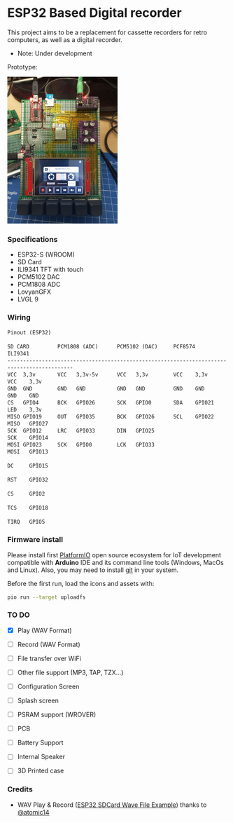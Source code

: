 # ESP32 Based Digital recorder

This project aims to be a replacement for cassette recorders for retro computers, as well as a digital recorder.

* Note: Under development


Prototype:

<img src="images/ESPCompuTone.jpg" width="50%" height="50%">



### Specifications

*   ESP32-S (WROOM)
*   SD Card
*   ILI9341 TFT with touch
*   PCM5102 DAC
*   PCM1808 ADC
*   LovyanGFX
*   LVGL 9



### Wiring

    Pinout (ESP32)

    SD CARD         PCM1808 (ADC)      PCM5102 (DAC)     PCF8574            ILI9341
    -------------------------------------------------------------------------------------------
    VCC  3,3v       VCC   3,3v-5v      VCC   3,3v        VCC    3,3v        VCC    3,3v
    GND  GND        GND   GND          GND   GND         GND    GND         GND    GND
    CS   GPIO4      BCK   GPIO26       SCK   GPIO0       SDA    GPIO21      LED    3,3v
    MISO GPIO19     OUT   GPIO35       BCK   GPIO26      SCL    GPIO22      MISO   GPIO27
    SCK  GPIO12     LRC   GPIO33       DIN   GPIO25                         SCK    GPIO14
    MOSI GPIO23     SCK   GPIO0        LCK   GPIO33                         MOSI   GPIO13
                                                                            DC     GPÌO15
                                                                            RST    GPIO32
                                                                            CS     GPIO2
                                                                            TCS    GPIO18   
                                                                            TIRQ   GPIO5
                                                                            


### Firmware install

Please install first [PlatformIO](http://platformio.org/) open source ecosystem for IoT development compatible with **Arduino** IDE and its command line tools (Windows, MacOs and Linux). Also, you may need to install [git](http://git-scm.com/) in your system. 

Before the first run, load the icons and assets with:

```bash
pio run --target uploadfs
```


### TO DO

- [x] Play (WAV Format)
- [ ] Record (WAV Format)
- [ ] File transfer over WiFi
- [ ] Other file support (MP3, TAP, TZX...)
- [ ] Configuration Screen
- [ ] Splash screen
- [ ] PSRAM support (WROVER)
- [ ] PCB
- [ ] Battery Support
- [ ] Internal Speaker
- [ ] 3D Printed case


### Credits

*   WAV Play & Record ([ESP32 SDCard Wave File Example](https://github.com/atomic14/esp32_sdcard_audio)) thanks to [@atomic14](https://github.com/atomic14)